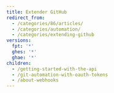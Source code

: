 ```yaml
---
title: Extender GitHub
redirect_from:
  - /categories/86/articles/
  - /categories/automation/
  - /categories/extending-github
versions:
  fpt: '*'
  ghes: '*'
  ghae: '*'
children:
  - /getting-started-with-the-api
  - /git-automation-with-oauth-tokens
  - /about-webhooks
---
```


